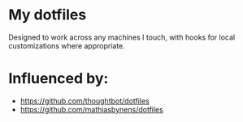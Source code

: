 # My dotfiles
Designed to work across any machines I touch, with hooks for local customizations where appropriate.

# Influenced by:
- https://github.com/thoughtbot/dotfiles
- https://github.com/mathiasbynens/dotfiles